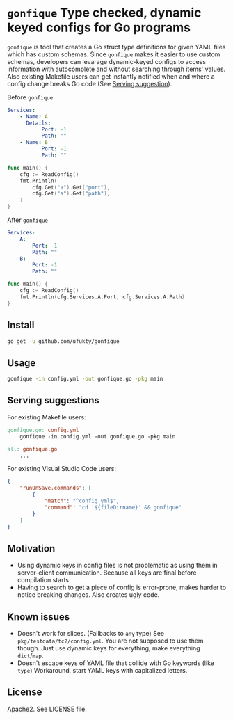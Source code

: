 # `gonfique` Type checked, dynamic keyed configs for Go programs

`gonfique` is tool that creates a Go struct type definitions for given YAML files which has custom schemas. Since `gonfique` makes it easier to use custom schemas, developers can levarage dynamic-keyed configs to access information with autocomplete and without searching through items' values. Also existing Makefile users can get instantly notified when and where a config change breaks Go code (See [Serving suggestion](#serving-suggestions)).

Before `gonfique`

```yaml
Services:
    - Name: A
      Details:
           Port: -1
           Path: ""
    - Name: B
           Port: -1
           Path: ""
```

```go
func main() {
    cfg := ReadConfig()
    fmt.Println(
        cfg.Get("a").Get("port"),
        cfg.Get("a").Get("path"),
    )
}
```

After `gonfique`

```yaml
Services:
    A:
        Port: -1
        Path: ""
    B:
        Port: -1
        Path: ""
```

```go
func main() {
    cfg := ReadConfig()
    fmt.Println(cfg.Services.A.Port, cfg.Services.A.Path)
}
```

## Install

```sh
go get -u github.com/ufukty/gonfique
```

## Usage

```sh
gonfique -in config.yml -out gonfique.go -pkg main
```

## Serving suggestions

For existing Makefile users:

```Makefile
gonfique.go: config.yml
    gonfique -in config.yml -out gonfique.go -pkg main

all: gonfique.go
    ...
```

For existing Visual Studio Code users:

```json
{
    "runOnSave.commands": [
        {
            "match": "^config.yml$",
            "command": "cd '${fileDirname}' && gonfique"
        }
    ]
}
```

## Motivation

-   Using dynamic keys in config files is not problematic as using them in server-client communication. Because all keys are final before compilation starts.
-   Having to search to get a piece of config is error-prone, makes harder to notice breaking changes. Also creates ugly code.

## Known issues

-   Doesn't work for slices. (Fallbacks to `any` type) See `pkg/testdata/tc2/config.yml`. You are not supposed to use them though. Just use dynamic keys for everything, make everything `dict`/`map`.
-   Doesn't escape keys of YAML file that collide with Go keywords (like `type`) Workaround, start YAML keys with capitalized letters.

## License

Apache2. See LICENSE file.
